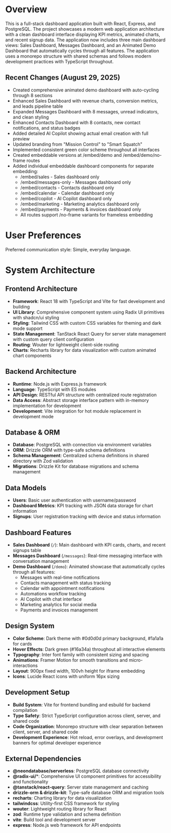 # Overview

This is a full-stack dashboard application built with React, Express, and PostgreSQL. The project showcases a modern web application architecture with a clean dashboard interface displaying KPI metrics, animated charts, and recent signup data. The application now includes three main dashboard views: Sales Dashboard, Messages Dashboard, and an Animated Demo Dashboard that automatically cycles through all features. The application uses a monorepo structure with shared schemas and follows modern development practices with TypeScript throughout.

## Recent Changes (August 29, 2025)
- Created comprehensive animated demo dashboard with auto-cycling through 8 sections
- Enhanced Sales Dashboard with revenue charts, conversion metrics, and leads pipeline table
- Expanded Messages Dashboard with 8 messages, unread indicators, and clean styling
- Enhanced Contacts Dashboard with 8 contacts, new contact notifications, and status badges
- Added detailed AI Copilot showing actual email creation with full preview
- Updated branding from "Mission Control" to "Smart Squatch"
- Implemented consistent green color scheme throughout all interfaces
- Created embeddable versions at /embed/demo and /embed/demo/no-frame routes
- Added individual embeddable dashboard components for separate embedding:
  - /embed/sales - Sales dashboard only
  - /embed/messages-only - Messages dashboard only  
  - /embed/contacts - Contacts dashboard only
  - /embed/calendar - Calendar dashboard only
  - /embed/copilot - AI Copilot dashboard only
  - /embed/marketing - Marketing analytics dashboard only
  - /embed/payments - Payments & invoices dashboard only
  - All routes support /no-frame variants for frameless embedding

# User Preferences

Preferred communication style: Simple, everyday language.

# System Architecture

## Frontend Architecture
- **Framework**: React 18 with TypeScript and Vite for fast development and building
- **UI Library**: Comprehensive component system using Radix UI primitives with shadcn/ui styling
- **Styling**: Tailwind CSS with custom CSS variables for theming and dark mode support
- **State Management**: TanStack React Query for server state management with custom query client configuration
- **Routing**: Wouter for lightweight client-side routing
- **Charts**: Recharts library for data visualization with custom animated chart components

## Backend Architecture
- **Runtime**: Node.js with Express.js framework
- **Language**: TypeScript with ES modules
- **API Design**: RESTful API structure with centralized route registration
- **Data Access**: Abstract storage interface pattern with in-memory implementation for development
- **Development**: Vite integration for hot module replacement in development mode

## Database & ORM
- **Database**: PostgreSQL with connection via environment variables
- **ORM**: Drizzle ORM with type-safe schema definitions
- **Schema Management**: Centralized schema definitions in shared directory with Zod validation
- **Migrations**: Drizzle Kit for database migrations and schema management

## Data Models
- **Users**: Basic user authentication with username/password
- **Dashboard Metrics**: KPI tracking with JSON data storage for chart information
- **Signups**: User registration tracking with device and status information

## Dashboard Features
- **Sales Dashboard** (`/`): Main dashboard with KPI cards, charts, and recent signups table
- **Messages Dashboard** (`/messages`): Real-time messaging interface with conversation management
- **Demo Dashboard** (`/demo`): Animated showcase that automatically cycles through all features:
  - Messages with real-time notifications
  - Contacts management with status tracking
  - Calendar with appointment notifications
  - Automations workflow tracking
  - AI Copilot with chat interface
  - Marketing analytics for social media
  - Payments and invoices management

## Design System
- **Color Scheme**: Dark theme with #0d0d0d primary background, #1a1a1a for cards
- **Hover Effects**: Dark green (#16a34a) throughout all interactive elements
- **Typography**: Inter font family with consistent sizing and spacing
- **Animations**: Framer Motion for smooth transitions and micro-interactions
- **Layout**: 900px fixed width, 100vh height for iframe embedding
- **Icons**: Lucide React icons with uniform 16px sizing

## Development Setup
- **Build System**: Vite for frontend bundling and esbuild for backend compilation
- **Type Safety**: Strict TypeScript configuration across client, server, and shared code
- **Code Organization**: Monorepo structure with clear separation between client, server, and shared code
- **Development Experience**: Hot reload, error overlays, and development banners for optimal developer experience

## External Dependencies

- **@neondatabase/serverless**: PostgreSQL database connectivity
- **@radix-ui/***: Comprehensive UI component primitives for accessibility and functionality
- **@tanstack/react-query**: Server state management and caching
- **drizzle-orm & drizzle-kit**: Type-safe database ORM and migration tools
- **recharts**: Charting library for data visualization
- **tailwindcss**: Utility-first CSS framework for styling
- **wouter**: Lightweight routing library for React
- **zod**: Runtime type validation and schema definition
- **vite**: Build tool and development server
- **express**: Node.js web framework for API endpoints